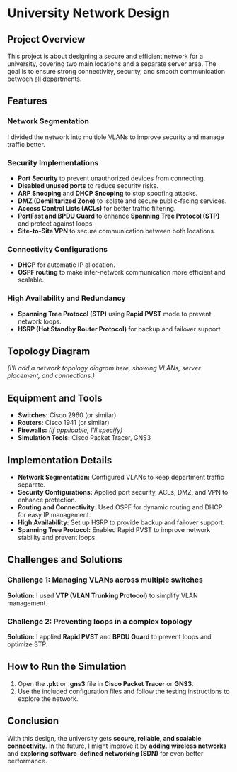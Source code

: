 # University Network Design  

## Project Overview  
This project is about designing a secure and efficient network for a university, covering two main locations and a separate server area. The goal is to ensure strong connectivity, security, and smooth communication between all departments.  

## Features  

### Network Segmentation  
I divided the network into multiple VLANs to improve security and manage traffic better.  

### Security Implementations  
- **Port Security** to prevent unauthorized devices from connecting.  
- **Disabled unused ports** to reduce security risks.  
- **ARP Snooping** and **DHCP Snooping** to stop spoofing attacks.  
- **DMZ (Demilitarized Zone)** to isolate and secure public-facing services.  
- **Access Control Lists (ACLs)** for better traffic filtering.  
- **PortFast and BPDU Guard** to enhance **Spanning Tree Protocol (STP)** and protect against loops.  
- **Site-to-Site VPN** to secure communication between both locations.  

### Connectivity Configurations  
- **DHCP** for automatic IP allocation.  
- **OSPF routing** to make inter-network communication more efficient and scalable.  

### High Availability and Redundancy  
- **Spanning Tree Protocol (STP)** using **Rapid PVST** mode to prevent network loops.  
- **HSRP (Hot Standby Router Protocol)** for backup and failover support.  

## Topology Diagram  
_(I'll add a network topology diagram here, showing VLANs, server placement, and connections.)_  

## Equipment and Tools  
- **Switches:** Cisco 2960 (or similar)  
- **Routers:** Cisco 1941 (or similar)  
- **Firewalls:** _(if applicable, I'll specify)_  
- **Simulation Tools:** Cisco Packet Tracer, GNS3  

## Implementation Details  
- **Network Segmentation:** Configured VLANs to keep department traffic separate.  
- **Security Configurations:** Applied port security, ACLs, DMZ, and VPN to enhance protection.  
- **Routing and Connectivity:** Used OSPF for dynamic routing and DHCP for easy IP management.  
- **High Availability:** Set up HSRP to provide backup and failover support.  
- **Spanning Tree Protocol:** Enabled Rapid PVST to improve network stability and prevent loops.  

## Challenges and Solutions  

### Challenge 1: Managing VLANs across multiple switches  
**Solution:** I used **VTP (VLAN Trunking Protocol)** to simplify VLAN management.  

### Challenge 2: Preventing loops in a complex topology  
**Solution:** I applied **Rapid PVST** and **BPDU Guard** to prevent loops and optimize STP.  

## How to Run the Simulation  
1. Open the **.pkt** or **.gns3** file in **Cisco Packet Tracer** or **GNS3**.  
2. Use the included configuration files and follow the testing instructions to explore the network.  

## Conclusion  
With this design, the university gets **secure, reliable, and scalable connectivity**. In the future, I might improve it by **adding wireless networks** and **exploring software-defined networking (SDN)** for even better performance.  
